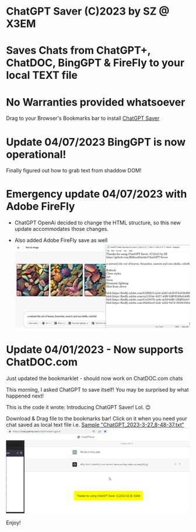 
# ChatGPT Saver (C)2023 by SZ @ X3EM
# Saves Chats from ChatGPT+, ChatDOC, BingGPT & FireFly to your local TEXT file
# No Warranties provided whatsoever 

Drag to your Browser's Bookmarks bar to install
<a href="javascript:(function(){
  var script = document.createElement('script');
  script.src = 'https://github.com/BillionShields/ChatGPT-Saver/blob/2972415a95c13653f046218fc87caed46a1675a3/ChatGPTSaver.js';
  document.body.appendChild(script);
})();">ChatGPT Saver</a>

# Update 04/07/2023 BingGPT is now operational!
Finally figured out how to grab text from shaddow DOM! 

# Emergency update 04/07/2023 with Adobe FireFly 
- ChatGPT OpenAi decided to change the HTML structure, so this new update accommodates those changes.

- Also added Adobe FireFly save as well
![Firefly Support](FireFLySupport.png)

# Update 04/01/2023 - Now supports ChatDOC.com
Just updated the bookmarklet - should now work on ChatDOC.com chats

This morning, I asked ChatGPT to save itself! 
You may be surprised by what happened next! 

This is the code it wrote: Introducing ChatGPT Saver! Lol. 😊 


Download & Drag file to the bookmarks bar! 
Click on it when you need your chat saved as local text file i.e.  [Sample "ChatGPT_2023-3-27_8-48-37.txt" ](ChatGPT_2023-3-27_8-48-37.txt)
![ChatGPT Saver Screenshot](ChatGPTSaverScr.png)



Enjoy!
